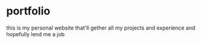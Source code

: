 # portfolio
this is my personal website that'll gether all my projects and experience and hopefully lend me a job
